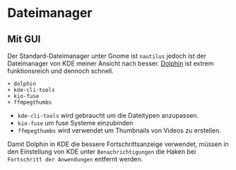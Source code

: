 # Dateimanager

## Mit GUI

Der Standard-Dateimanager unter Gnome ist `nautilus` jedoch ist der Dateimanager von KDE meiner Ansicht nach besser. [Dolphin](https://wiki.archlinux.org/index.php/Dolphin) ist extrem funktionsreich und dennoch schnell.

    + dolphin
    + kde-cli-tools
    + kio-fuse
    + ffmpegthumbs

* `kde-cli-tools` wird gebraucht um die Dateitypen anzupassen.
* `kio-fuse` um fuse Systeme einzubinden
* `ffmpegthumbs` wird verwendet um Thumbnails von Videos zu erstellen.

Damit Dolphin in KDE die bessere Fortschrittsanzeige verwendet, müssen in den Einstellung von KDE unter `Benachrichtigungen` die Haken bei `Fortschritt der Anwendungen` entfernt werden.





